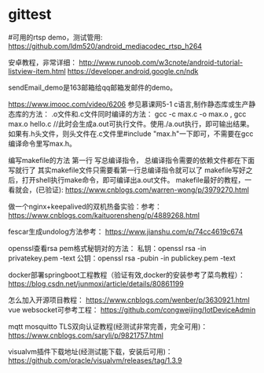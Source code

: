 # gittest
#可用的rtsp demo，测试管用:
https://github.com/ldm520/android_mediacodec_rtsp_h264

安卓教程，非常详细：
http://www.runoob.com/w3cnote/android-tutorial-listview-item.html
https://developer.android.google.cn/ndk

sendEmail_demo是163邮箱给qq邮箱发邮件的demo。

https://www.imooc.com/video/6206 参见慕课网5-1
c语言,制作静态库或生产静态库的方法：
.o文件和.c文件同时编译的方法：
gcc -c max.c -o max.o ,
gcc max.o hello.c //此时会生成a.out可执行文件。使用./a.out执行，即可输出结果。
如果有.h头文件，则头文件在.c文件里#include "max.h"一下即可，不需要在gcc编译命令里写max.h。

编写makefile的方法
第一行 写总编译指令，
总编译指令需要的依赖文件都在下面写就行了
其实makefile文件只需要看第一行总编译指令就可以了
makefile写好之后，打开shell执行make命令，即可编译出a.out文件。
makefile最好的教程，一看就会，(已验证):
https://www.cnblogs.com/warren-wong/p/3979270.html

做一个nginx+keepalived的双机热备实验：参考：
https://www.cnblogs.com/kaituorensheng/p/4889268.html

fescar生成undolog方法参考：
https://www.jianshu.com/p/74cc4619c674

openssl查看rsa pem格式秘钥对的方法：
私钥：openssl rsa -in privatekey.pem -text
公钥：openssl rsa -pubin -in publickey.pem -text

docker部署springboot工程教程（验证有效,docker的安装参考了菜鸟教程）： 
https://blog.csdn.net/junmoxi/article/details/80861199

怎么加入开源项目教程：
https://www.cnblogs.com/wenber/p/3630921.html
vue websocket可参考工程：
https://github.com/congweijing/IotDeviceAdmin

mqtt mosquitto TLS双向认证教程(经测试非常完善，完全可用)：
https://www.cnblogs.com/saryli/p/9821757.html

visualvm插件下载地址(经测试能下载，安装后可用)：
https://github.com/oracle/visualvm/releases/tag/1.3.9

